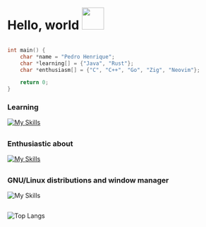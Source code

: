 # Hello, world <img src="https://media.giphy.com/media/VgCDAzcKvsR6OM0uWg/giphy.gif" width="50"> 

```c

int main() {
    char *name = "Pedro Henrique";
    char *learning[] = {"Java", "Rust"};
    char *enthusiasm[] = {"C", "C++", "Go", "Zig", "Neovim"};

    return 0;
}

```


### Learning
[![My Skills](https://skillicons.dev/icons?i=java,rust)](https://skillicons.dev)

##

### Enthusiastic about
[![My Skills](https://skillicons.dev/icons?i=c,cpp,go,zig,neovim)](https://skillicons.dev)

##

### GNU/Linux distributions and window manager 
![My Skills](https://simpleskill.icons.workers.dev/svg?i=debian,archlinux,i3)

##

![Top Langs](https://github-readme-stats.vercel.app/api/top-langs/?username=pecodigos&layout=compact&count_private=true&show_icons=true&theme=dark)
